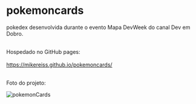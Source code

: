 # pokemoncards
pokedex desenvolvida durante o evento Mapa DevWeek do canal Dev em Dobro.  <br><br>

Hospedado no GitHub pages:
<br>
<br>
https://mikereiss.github.io/pokemoncards/
<br>
<br>

Foto do projeto:

![pokemonCards](https://user-images.githubusercontent.com/100447560/174834402-7169bef7-af86-40ed-a865-111a74d084ee.png)
